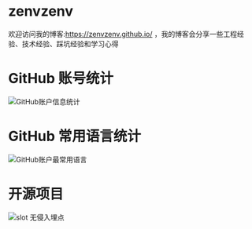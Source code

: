 # zenvzenv

欢迎访问我的博客:https://zenvzenv.github.io/
，我的博客会分享一些工程经验、技术经验、踩坑经验和学习心得

# GitHub 账号统计
![GitHub账户信息统计](https://github-stats.ubrong.com/api?username=zenvzenv&show_icons=true&theme=tokyonight)

# GitHub 常用语言统计
![GitHub账户最常用语言](https://github-stats.ubrong.com/api/top-langs/?username=zenvzenv&layout=compact&theme=tokyonight)

# 开源项目
![slot 无侵入埋点](https://github-stats.ubrong.com/api/pin/?username=zenvzenv&repo=slot&theme=dark)
